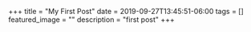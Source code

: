 +++
title =  "My First Post"
date = 2019-09-27T13:45:51-06:00
tags = []
featured_image = ""
description = "first post"
+++
